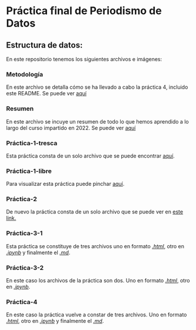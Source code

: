 # Práctica final de Periodismo de Datos
## Estructura de datos: 
En este repositorio tenemos los siguientes archivos e imágenes:
### Metodología
En este archivo se detalla cómo se ha llevado a cabo la práctica 4, incluido este README. Se puede ver [aquí](https://github.com/Pontedatos/SeleneSerrano/blob/main/metodologia.md)
### Resumen
En este archivo se incuye un resumen de todo lo que hemos aprendido a lo largo del curso impartido en 2022. Se puede ver [aquí](https://github.com/Pontedatos/SeleneSerrano/blob/main/resumen.md)
### Práctica-1-tresca
Esta práctica consta de un solo archivo que se puede encontrar [aquí](./practica-1-tresca.md). 
### Práctica-1-libre
Para visualizar esta práctica puede pinchar [aquí](./practica-1-libre.md). 
### Práctica-2
De nuevo la práctica consta de un solo archivo que se puede ver en [este link.](./practica-2.md) 
### Práctica-3-1
Esta práctica se constituye de tres archivos uno en formato [_.html_](./practica-3-1.html), otro en [_.ipynb_](./practica-3-1.ipynb) y finalmente el [_.md_](./practica-3.md). 
### Práctica-3-2
En este caso los archivos de la práctica son dos. Uno en formato [_.html_](./practica-3-2.html), otro en [_.ipynb_](./practica-3-2.ipynb). 
### Práctica-4
En este caso la práctica vuelve a constar de tres archivos. Uno en formato [_.html_](./practica-4.html), otro en [_.ipynb_](./practica-4.ipynb) y finalmente el [_.md_](./practica-4.md).
